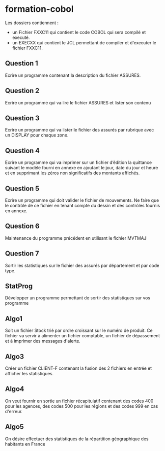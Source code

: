 # formation-cobol

Les dossiers contiennent :

- un Fichier FXXC11 qui contient le code COBOL qui sera compilé et executé.
- un EXECXX qui contient le JCL permettant de compiler et d'executer le fichier FXXC11.

## Question 1

Ecrire un programme contenant la description du fichier ASSURES.

## Question 2

Ecrire un programme qui va lire le fichier ASSURES et lister son contenu

## Question 3

Ecrire un programme qui va lister le fichier des assurés par rubrique avec un DISPLAY pour chaque zone.

## Question 4

Ecrire un programme qui va imprimer sur un fichier d’édition la quittance suivant le modèle fourni en annexe en ajoutant le jour, date du jour et heure et en supprimant les zéros non significatifs des montants affichés.

## Question 5

Ecrire un programme qui doit valider le fichier de mouvements.
Ne faire que le contrôle de ce fichier en tenant compte du dessin et des contrôles fournis en annexe.

## Question 6

Maintenance du programme précédent en utilisant le fichier MVTMAJ

## Question 7

Sortir les statistiques sur le fichier des assurés par département et par code type.

## StatProg

Développer un programme permettant de sortir des statistiques sur vos programme

## Algo1

Soit un fichier Stock trié par ordre croissant sur le numéro de produit.
Ce fichier va servir à alimenter un fichier comptable, un fichier de dépassement et à imprimer des messages d'alerte.

## Algo3

Créer un fichier CLIENT-F contenant la fusion des 2 fichiers en entrée et afficher les statistiques.

## Algo4

On veut fournir en sortie un fichier récapitulatif contenant des codes 400 pour les agences, des codes 500 pour les régions et des codes 999 en cas d'erreur.

## Algo5

On désire effectuer des statistiques de la répartition géographique des habitants en France
